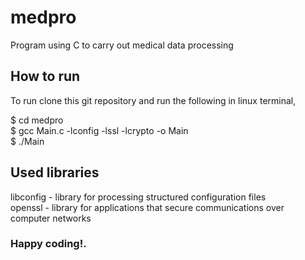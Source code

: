 # medpro
Program using C to carry out medical data processing

## How to run
To run clone this git repository and run the following in linux terminal,

$ cd medpro\
$ gcc Main.c -lconfig -lssl -lcrypto -o Main\
$ ./Main

## Used libraries

libconfig - library for processing structured configuration files\
openssl - library for applications that secure communications over computer networks

### Happy coding!.
